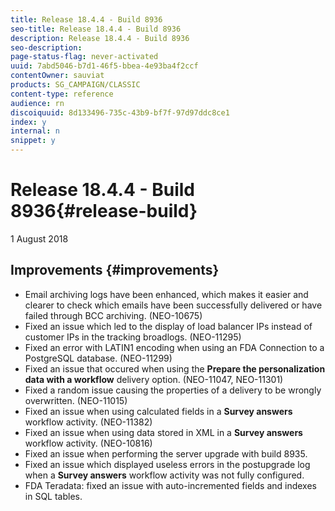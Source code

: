 ```yaml
---
title: Release 18.4.4 - Build 8936
seo-title: Release 18.4.4 - Build 8936
description: Release 18.4.4 - Build 8936
seo-description: 
page-status-flag: never-activated
uuid: 7abd5046-b7d1-46f5-bbea-4e93ba4f2ccf
contentOwner: sauviat
products: SG_CAMPAIGN/CLASSIC
content-type: reference
audience: rn
discoiquuid: 8d133496-735c-43b9-bf7f-97d97ddc8ce1
index: y
internal: n
snippet: y
---
```


# Release 18.4.4 - Build 8936{#release-build}

1 August 2018

## Improvements {#improvements}

* Email archiving logs have been enhanced, which makes it easier and clearer to check which emails have been successfully delivered or have failed through BCC archiving. (NEO-10675)
* Fixed an issue which led to the display of load balancer IPs instead of customer IPs in the tracking broadlogs. (NEO-11295)
* Fixed an error with LATIN1 encoding when using an FDA Connection to a PostgreSQL database. (NEO-11299)
* Fixed an issue that occured when using the **Prepare the personalization data with a workflow** delivery option. (NEO-11047, NEO-11301)
* Fixed a random issue causing the properties of a delivery to be wrongly overwritten. (NEO-11015)
* Fixed an issue when using calculated fields in a **Survey answers** workflow activity. (NEO-11382)
* Fixed an issue when using data stored in XML in a **Survey answers** workflow activity. (NEO-10816)
* Fixed an issue when performing the server upgrade with build 8935.
* Fixed an issue which displayed useless errors in the postupgrade log when a **Survey answers** workflow activity was not fully configured.
* FDA Teradata: fixed an issue with auto-incremented fields and indexes in SQL tables.

